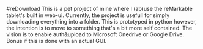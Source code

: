 #reDownload
This is a pet project of mine where I (ab)use the reMarkable tablet's built in web-ui. Currently, the project is usefull for simply downloading everything into a folder. 
This is prototyped in python however, the intention is to move to something that's a bit more self contained. The vision is to enable auth&upload to Microsoft Onedrive or Google Drive. Bonus if this is done with an actual GUI.

